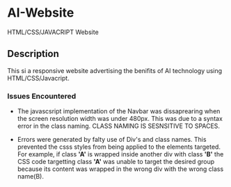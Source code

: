 # AI-Website
HTML/CSS/JAVACRIPT Website

## Description

This si a responsive website advertising the benifits of AI technology using HTML/CSS/Javacript. 

### Issues Encountered
- The javascsript implementation of the Navbar was dissaprearing when the screen resolution width was under 480px. This was due to a syntax error in the class naming. CLASS NAMING IS SESNSITIVE TO SPACES.

- Errors were generated by falty use of Div's and class names. This prevented the csss styles from being applied to the elements targeted. For example, if class **'A'** is wrapped inside another div with class **'B'** the CSS code targetting class **'A'** was unable to target the desired group because its content was wrapped in the wrong div with the wrong class name(B).
 